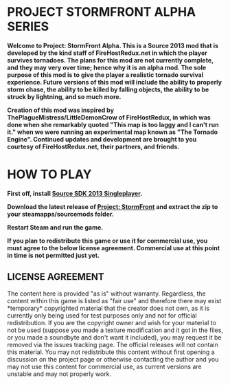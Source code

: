 <h1>PROJECT STORMFRONT ALPHA SERIES</h1>

<b>Welcome to Project: StormFront Alpha. This is a Source 2013 mod that is developed by the kind staff of FireHostRedux.net in which the player survives tornadoes.
The plans for this mod are not currently complete, and they may very over time; hence why it is an alpha mod. The sole purpose of this mod is to give the player a realistic tornado survival experience.
Future versions of this mod will include the ability to properly storm chase, the ability to be killed by falling objects, the ability to be struck by lightning, and so much more.

Creation of this mod was inspired by ThePlagueMistress/LittleDemonCrow of FireHostRedux, in which was done when she remarkably quoted "This map is too laggy and I can't run it." when we were running an experimental map known as "The Tornado Engine".
Continued updates and development are brought to you courtesy of FireHostRedux.net, their partners, and friends.
</b>

<h1> HOW TO PLAY </h1>
<b>First off, install <a href="steam://rungameid/243730">Source SDK 2013 Singleplayer</a>.

Download the latest release of <a href="https://github.com/Dovahkiin-Warrior/ProjectStormFront">Project: StormFront</a> and extract the zip to your steamapps/sourcemods folder.

Restart Steam and run the game.

If you plan to redistribute this game or use it for commercial use, you must agree to the below license agreement. Commercial use at this point in time is not permitted just yet.

</b>
<h2>LICENSE AGREEMENT</h2>
<p>The content here is provided "as is" without warranty. Regardless, the content within this game is listed as "fair use" and therefore there may exist *temporary* copyrighted material that the creator does not own, as it is currently only being used for test purposes only and not for official redistribution. If you are the copyright owner and wish for your material to not be used (suppose you made a texture modification and it got in the files, or you made a soundbyte and don't want it included), you may request it be removed via the issues tracking page. The official releases will not contain this material. You may not redistribute this content without first opening a discussion on the project page or otherwise contacting the author and you may not use this content for commercial use, as current versions are unstable and may not properly work.
</p>